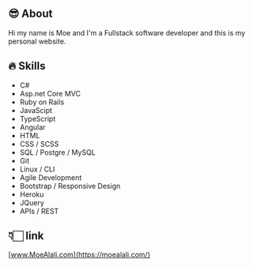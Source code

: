 ## 😎 About
Hi my name is Moe and I'm a Fullstack software developer and this is my personal website.

## 🔥 Skills
- C#
- Asp.net Core MVC
- Ruby on Rails
- JavaScipt
- TypeScript
- Angular 
- HTML 
- CSS / SCSS 
- SQL / Postgre / MySQL
- Git 
- Linux / CLI
- Agile Development
- Bootstrap / Responsive Design
- Heroku 
- JQuery 
- APIs / REST

## 👇🏻 link 
[www.MoeAlali.com](https://moealali.com/)
